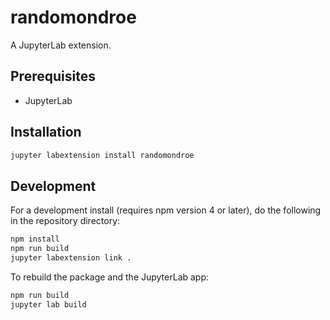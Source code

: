 # randomondroe

A JupyterLab extension.


## Prerequisites

* JupyterLab

## Installation

```bash
jupyter labextension install randomondroe
```

## Development

For a development install (requires npm version 4 or later), do the following in the repository directory:

```bash
npm install
npm run build
jupyter labextension link .
```

To rebuild the package and the JupyterLab app:

```bash
npm run build
jupyter lab build
```

